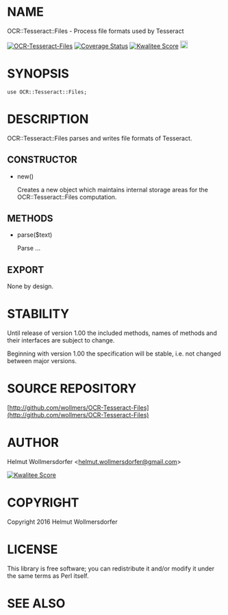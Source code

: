 # NAME

OCR::Tesseract::Files - Process file formats used by Tesseract

<div>
    <a href="https://travis-ci.org/wollmers/OCR-Tesseract-Files"><img src="https://travis-ci.org/wollmers/OCR-Tesseract-Files.png" alt="OCR-Tesseract-Files"></a>
    <a href='https://coveralls.io/r/wollmers/OCR-Tesseract-Files?branch=master'><img src='https://coveralls.io/repos/wollmers/OCR-Tesseract-Files/badge.png?branch=master' alt='Coverage Status' /></a>
    <a href='http://cpants.cpanauthors.org/dist/OCR-Tesseract-Files'><img src='http://cpants.cpanauthors.org/dist/OCR-Tesseract-Files.png' alt='Kwalitee Score' /></a>
    <a href="http://badge.fury.io/pl/OCR-Tesseract-Files"><img src="https://badge.fury.io/pl/OCR-Tesseract-Files.svg" alt="CPAN version" height="18"></a>
</div>

# SYNOPSIS

    use OCR::Tesseract::Files;

# DESCRIPTION

OCR::Tesseract::Files parses and writes file formats of Tesseract.

## CONSTRUCTOR

- new()

    Creates a new object which maintains internal storage areas
    for the OCR::Tesseract::Files computation.

## METHODS

- parse($text)

    Parse ...

## EXPORT

None by design.

# STABILITY

Until release of version 1.00 the included methods, names of methods and their
interfaces are subject to change.

Beginning with version 1.00 the specification will be stable, i.e. not changed between
major versions.

# SOURCE REPOSITORY

[http://github.com/wollmers/OCR-Tesseract-Files](http://github.com/wollmers/OCR-Tesseract-Files)

# AUTHOR

Helmut Wollmersdorfer &lt;helmut.wollmersdorfer@gmail.com>

<div>
    <a href='http://cpants.cpanauthors.org/author/wollmers'><img src='http://cpants.cpanauthors.org/author/wollmers.png' alt='Kwalitee Score' /></a>
</div>

# COPYRIGHT

Copyright 2016 Helmut Wollmersdorfer

# LICENSE

This library is free software; you can redistribute it and/or modify
it under the same terms as Perl itself.

# SEE ALSO
